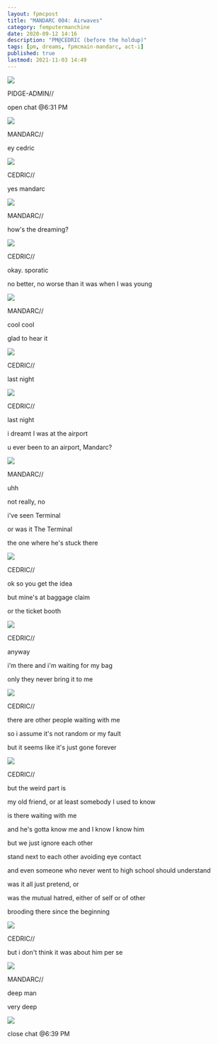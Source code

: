 ```yaml
---
layout: fpmcpost
title: "MANDARC 004: Airwaves"
category: femputermanchine
date: 2020-09-12 14:16
description: "PM@CEDRIC (before the holdup)"
tags: [pm, dreams, fpmcmain-mandarc, act-i]
published: true
lastmod: 2021-11-03 14:49
---
```

[//]: # (  9/12/20  -added)
[//]: # ( 10/15/21  -linkout removed)
[//]: # ( 11/03/21  -title added)

<div class="chat-box">
<img src="{{ site.url }}/assets/tb/pidge.jpg" class="chat-portrait" />
<p class="ppl-sez">PIDGE-ADMIN//</p>
<p class="ppl-sez">open chat @6:31 PM</p>
</div>

<div class="chat-box">
<img src="{{ site.url }}/assets/tb/mandarc1.jpg" class="chat-portrait" />
<p class="ppl-sez">MANDARC//</p>
<p class="ppl-sez">ey cedric</p>
</div>

<div class="chat-box">
<img src="{{ site.url }}/assets/tb/cedric.jpg" class="chat-portrait" />
<p class="ppl-sez">CEDRIC//</p>
<p class="ppl-sez">yes mandarc</p>
</div>

<div class="chat-box">
<img src="{{ site.url }}/assets/tb/mandarc1.jpg" class="chat-portrait" />
<p class="ppl-sez">MANDARC//</p>
<p class="ppl-sez">how's the dreaming?</p>
</div>

<div class="chat-box">
<img src="{{ site.url }}/assets/tb/cedric.jpg" class="chat-portrait" />
<p class="ppl-sez">CEDRIC//</p>
<p class="ppl-sez">okay. sporatic</p>
<p class="ppl-sez">no better, no worse than it was when I was young</p>
</div>

<div class="chat-box">
<img src="{{ site.url }}/assets/tb/mandarc1.jpg" class="chat-portrait" />
<p class="ppl-sez">MANDARC//</p>
<p class="ppl-sez">cool cool </p>
<p class="ppl-sez">glad to hear it </p>
</div>

<div class="chat-box">
<img src="{{ site.url }}/assets/tb/cedric.jpg" class="chat-portrait" />
<p class="ppl-sez">CEDRIC//</p>
<p class="ppl-sez">last night</p>
</div>

<div class="chat-box">
<img src="{{ site.url }}/assets/tb/cedric.jpg" class="chat-portrait" />
<p class="ppl-sez">CEDRIC//</p>
<p class="ppl-sez">last night</p>
<p class="ppl-sez">i dreamt I was at the airport</p>
<p class="ppl-sez">u ever been to an airport, Mandarc?</p>
</div>

<div class="chat-box">
<img src="{{ site.url }}/assets/tb/mandarc1.jpg" class="chat-portrait" />
<p class="ppl-sez">MANDARC//</p>
<p class="ppl-sez">uhh </p>
<p class="ppl-sez">not really, no</p>
<p class="ppl-sez">i've seen Terminal</p>
<p class="ppl-sez">or was it The Terminal</p>
<p class="ppl-sez">the one where he's stuck there</p>
</div>

<div class="chat-box">
<img src="{{ site.url }}/assets/tb/cedric.jpg" class="chat-portrait" />
<p class="ppl-sez">CEDRIC//</p>
<p class="ppl-sez">ok so you get the idea</p>
<p class="ppl-sez">but mine's at baggage claim</p>
<p class="ppl-sez">or the ticket booth</p>
</div>

<div class="chat-box">
<img src="{{ site.url }}/assets/tb/cedric-holdsjuice.jpg" class="chat-portrait" />
<p class="ppl-sez">CEDRIC//</p>
<p class="ppl-sez">anyway</p>
<p class="ppl-sez">i'm there and i'm waiting for my bag</p>
<p class="ppl-sez">only they never bring it to me</p>
</div>

<div class="chat-box">
<img src="{{ site.url }}/assets/tb/cedric.jpg" class="chat-portrait" />
<p class="ppl-sez">CEDRIC//</p>
<p class="ppl-sez">there are other people waiting with me</p>
<p class="ppl-sez">so i assume it's not random or my fault</p>
<p class="ppl-sez">but it seems like it's just gone forever</p>
</div>

<div class="chat-box">
<img src="{{ site.url }}/assets/tb/cedric-holdsjuice.jpg" class="chat-portrait" />
<p class="ppl-sez">CEDRIC//</p>
<p class="ppl-sez">but the weird part is </p>
<p class="ppl-sez">my old friend, or at least somebody I used to know </p>
<p class="ppl-sez">is there waiting with me </p>
<p class="ppl-sez">and he's gotta know me and I know I know him </p>
<p class="ppl-sez">but we just ignore each other </p>
<p class="ppl-sez">stand next to each other avoiding eye contact </p>
<p class="ppl-sez">and even someone who never went to high school should understand </p>
<p class="ppl-sez">was it all just pretend, or </p>
<p class="ppl-sez">was the mutual hatred, either of self or of other </p>
<p class="ppl-sez">brooding there since the beginning </p>
</div>

<div class="chat-box">
<img src="{{ site.url }}/assets/tb/cedric.jpg" class="chat-portrait" />
<p class="ppl-sez">CEDRIC//</p>
<p class="ppl-sez">but i don't think it was about him per se</p>
</div>

<div class="chat-box">
<img src="{{ site.url }}/assets/tb/mandarc1.jpg" class="chat-portrait" />
<p class="ppl-sez">MANDARC//</p>
<p class="ppl-sez">deep man </p>
<p class="ppl-sez">very deep </p>
</div>

<div class="chat-box">
<img src="{{ site.url }}/assets/tb/autress-aug.jpg" class="chat-portrait" />
<p class="ppl-sez">close chat @6:39 PM</p>
</div>



